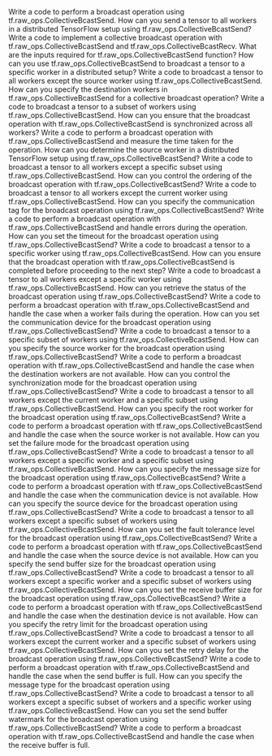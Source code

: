 Write a code to perform a broadcast operation using tf.raw_ops.CollectiveBcastSend.
How can you send a tensor to all workers in a distributed TensorFlow setup using tf.raw_ops.CollectiveBcastSend?
Write a code to implement a collective broadcast operation with tf.raw_ops.CollectiveBcastSend and tf.raw_ops.CollectiveBcastRecv.
What are the inputs required for tf.raw_ops.CollectiveBcastSend function?
How can you use tf.raw_ops.CollectiveBcastSend to broadcast a tensor to a specific worker in a distributed setup?
Write a code to broadcast a tensor to all workers except the source worker using tf.raw_ops.CollectiveBcastSend.
How can you specify the destination workers in tf.raw_ops.CollectiveBcastSend for a collective broadcast operation?
Write a code to broadcast a tensor to a subset of workers using tf.raw_ops.CollectiveBcastSend.
How can you ensure that the broadcast operation with tf.raw_ops.CollectiveBcastSend is synchronized across all workers?
Write a code to perform a broadcast operation with tf.raw_ops.CollectiveBcastSend and measure the time taken for the operation.
How can you determine the source worker in a distributed TensorFlow setup using tf.raw_ops.CollectiveBcastSend?
Write a code to broadcast a tensor to all workers except a specific subset using tf.raw_ops.CollectiveBcastSend.
How can you control the ordering of the broadcast operation with tf.raw_ops.CollectiveBcastSend?
Write a code to broadcast a tensor to all workers except the current worker using tf.raw_ops.CollectiveBcastSend.
How can you specify the communication tag for the broadcast operation using tf.raw_ops.CollectiveBcastSend?
Write a code to perform a broadcast operation with tf.raw_ops.CollectiveBcastSend and handle errors during the operation.
How can you set the timeout for the broadcast operation using tf.raw_ops.CollectiveBcastSend?
Write a code to broadcast a tensor to a specific worker using tf.raw_ops.CollectiveBcastSend.
How can you ensure that the broadcast operation with tf.raw_ops.CollectiveBcastSend is completed before proceeding to the next step?
Write a code to broadcast a tensor to all workers except a specific worker using tf.raw_ops.CollectiveBcastSend.
How can you retrieve the status of the broadcast operation using tf.raw_ops.CollectiveBcastSend?
Write a code to perform a broadcast operation with tf.raw_ops.CollectiveBcastSend and handle the case when a worker fails during the operation.
How can you set the communication device for the broadcast operation using tf.raw_ops.CollectiveBcastSend?
Write a code to broadcast a tensor to a specific subset of workers using tf.raw_ops.CollectiveBcastSend.
How can you specify the source worker for the broadcast operation using tf.raw_ops.CollectiveBcastSend?
Write a code to perform a broadcast operation with tf.raw_ops.CollectiveBcastSend and handle the case when the destination workers are not available.
How can you control the synchronization mode for the broadcast operation using tf.raw_ops.CollectiveBcastSend?
Write a code to broadcast a tensor to all workers except the current worker and a specific subset using tf.raw_ops.CollectiveBcastSend.
How can you specify the root worker for the broadcast operation using tf.raw_ops.CollectiveBcastSend?
Write a code to perform a broadcast operation with tf.raw_ops.CollectiveBcastSend and handle the case when the source worker is not available.
How can you set the failure mode for the broadcast operation using tf.raw_ops.CollectiveBcastSend?
Write a code to broadcast a tensor to all workers except a specific worker and a specific subset using tf.raw_ops.CollectiveBcastSend.
How can you specify the message size for the broadcast operation using tf.raw_ops.CollectiveBcastSend?
Write a code to perform a broadcast operation with tf.raw_ops.CollectiveBcastSend and handle the case when the communication device is not available.
How can you specify the source device for the broadcast operation using tf.raw_ops.CollectiveBcastSend?
Write a code to broadcast a tensor to all workers except a specific subset of workers using tf.raw_ops.CollectiveBcastSend.
How can you set the fault tolerance level for the broadcast operation using tf.raw_ops.CollectiveBcastSend?
Write a code to perform a broadcast operation with tf.raw_ops.CollectiveBcastSend and handle the case when the source device is not available.
How can you specify the send buffer size for the broadcast operation using tf.raw_ops.CollectiveBcastSend?
Write a code to broadcast a tensor to all workers except a specific worker and a specific subset of workers using tf.raw_ops.CollectiveBcastSend.
How can you set the receive buffer size for the broadcast operation using tf.raw_ops.CollectiveBcastSend?
Write a code to perform a broadcast operation with tf.raw_ops.CollectiveBcastSend and handle the case when the destination device is not available.
How can you specify the retry limit for the broadcast operation using tf.raw_ops.CollectiveBcastSend?
Write a code to broadcast a tensor to all workers except the current worker and a specific subset of workers using tf.raw_ops.CollectiveBcastSend.
How can you set the retry delay for the broadcast operation using tf.raw_ops.CollectiveBcastSend?
Write a code to perform a broadcast operation with tf.raw_ops.CollectiveBcastSend and handle the case when the send buffer is full.
How can you specify the message type for the broadcast operation using tf.raw_ops.CollectiveBcastSend?
Write a code to broadcast a tensor to all workers except a specific subset of workers and a specific worker using tf.raw_ops.CollectiveBcastSend.
How can you set the send buffer watermark for the broadcast operation using tf.raw_ops.CollectiveBcastSend?
Write a code to perform a broadcast operation with tf.raw_ops.CollectiveBcastSend and handle the case when the receive buffer is full.